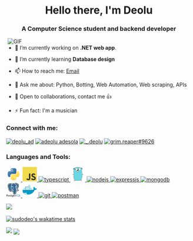 <h1 align="center">Hello there, I'm Deolu </h1>
<h3 align="center">A Computer Science student and backend developer</h3>
<img align="right" alt="GIF" src="https://cdn.dribbble.com/users/1292677/screenshots/6139167/media/fcf7fd0c619bb87706533079240915f3.gif" width="500"/>

<!-- <p align="left"> <img src="https://komarev.com/ghpvc/?username=sudodeo&label=Profile%20views&color=0e75b6&style=flat" alt="sudodeo" /> </p> -->


- 🔭 I’m currently working on **.NET web app**.

- 🌱 I’m currently learning **Database design**

- 📫 How to reach me: [Email](mailto:adesolaadeoluwa@gmail.com)

- 💬 Ask me about: Python, Botting, Web Automation, Web scraping, APIs

- 👯 Open to collaborations, contact me 👍

- ⚡ Fun fact: I'm a musician 

<h3 align="left">Connect with me:</h3>
<p align="left">
<a href="https://twitter.com/deolu_ad" target="blank"><img align="center" src="https://raw.githubusercontent.com/rahuldkjain/github-profile-readme-generator/master/src/images/icons/Social/twitter.svg" alt="deolu_ad" height="30" width="40" /></a>
<a href="https://www.linkedin.com/in/adeoluwa-adesola-dev/" target="blank"><img align="center" src="https://raw.githubusercontent.com/rahuldkjain/github-profile-readme-generator/master/src/images/icons/Social/linked-in-alt.svg" alt="adeolu adesola" height="30" width="40" /></a>
<a href="https://instagram.com/_.deolu" target="blank"><img align="center" src="https://raw.githubusercontent.com/rahuldkjain/github-profile-readme-generator/master/src/images/icons/Social/instagram.svg" alt="_.deolu" height="30" width="40" /></a>
<a href="https://discordapp.com/741308876204408854" target="blank"><img align="center" src="https://raw.githubusercontent.com/rahuldkjain/github-profile-readme-generator/master/src/images/icons/Social/discord.svg" alt="grim.reaper#9626" height="30" width="40" /></a>
</p>

<h3 align="left">Languages and Tools:</h3>
<p align="left"><div> <a href="https://www.python.org" target="_blank" rel="noreferrer"> <img src="https://raw.githubusercontent.com/devicons/devicon/master/icons/python/python-original.svg" alt="python" width="40" height="40" title="python"/> </a> 
<a href="https://developer.mozilla.org/en-US/docs/Web/JavaScript" target="_blank" rel="noreferrer"> <img src="https://raw.githubusercontent.com/devicons/devicon/master/icons/javascript/javascript-original.svg" alt="javascript" width="40" height="40" title="javascript"/> </a> 
<a href="https://www.typescriptlang.org/" target="_blank" rel="noreferrer"> <img src="https://cdn.icon-icons.com/icons2/2415/PNG/512/typescript_original_logo_icon_146317.png" alt="typescript" width="40" height="40" title="typescript"/> </a> 
<a href="https://go.dev/" target="_blank" rel="noreferrer"> <img src="https://raw.githubusercontent.com/devicons/devicon/master/icons/go/go-original.svg" alt="golang" width="40" height="40" title="golang"/> </a>
<a href="https://nodejs.org/" target="_blank" rel="noreferrer"> <img src="https://nodejs.org/static/images/logos/nodejs-new-pantone-white.svg" alt="nodejs" width="40" height="40" title="nodejs"/> </a> 
<a href="https://expressjs.com/" target="_blank" rel="noreferrer"> <img src="https://camo.githubusercontent.com/40756575fc2fd74b1883ea0cc5c2a49aa7048ab58286f43a121109d69a9ea160/68747470733a2f2f63646e2e6a7364656c6976722e6e65742f67682f64657669636f6e732f64657669636f6e2f69636f6e732f657870726573732f657870726573732d6f726967696e616c2e737667" alt="expressjs" width="40" height="40" title="expressjs"/> </a>
<!-- <a href="https://fastapi.tiangolo.com/" target="_blank" rel="noreferrer"> <img src="https://cdn.worldvectorlogo.com/logos/fastapi-1.svg" alt="fastapi" width="40" height="40" title="fastapi"/> </a> -->
<a href="https://www.mongodb.com/" target="_blank" rel="noreferrer"> <img src="https://camo.githubusercontent.com/9ebde7ca22ab3f3b4bf92d2743804ab9e581e413a16cdf3626c2092e69967d80/68747470733a2f2f63646e2e6a7364656c6976722e6e65742f67682f64657669636f6e732f64657669636f6e2f69636f6e732f6d6f6e676f64622f6d6f6e676f64622d6f726967696e616c2e737667" alt="mongodb" width="40" height="40" title="mongoodb"/> </a>

</div>

<div>
<a href="https://www.postgresql.org" target="_blank" rel="noreferrer"> <img src="https://raw.githubusercontent.com/devicons/devicon/master/icons/postgresql/postgresql-original-wordmark.svg" alt="postgresql" width="40" height="40" title="postgresql"/> </a> 
<a href="https://www.docker.com/" target="_blank" rel="noreferrer"> <img src="https://raw.githubusercontent.com/devicons/devicon/1119b9f84c0290e0f0b38982099a2bd027a48bf1/icons/docker/docker-plain.svg" width="40" height="40" alt="docker" title="docker"/> </a>
<a href="https://git-scm.com/" target="_blank" rel="noreferrer"> <img src="https://git-scm.com/images/logos/downloads/Git-Icon-1788C.png" alt="git" width="40" height="40" title="git"/> </a>
<a href="https://www.postman.com/" target="_blank" rel="noreferrer"> <img src="https://voyager.postman.com/logo/postman-logo-icon-orange.svg" alt="postman" width="40" height="40" title="postman"/> </a>
  
</div></p>


<img src="https://github-readme-stats.vercel.app/api/top-langs/?username=sudodeo&layout=compact&theme=gotham&langs_count=6">

[![sudodeo's wakatime stats](https://github-readme-stats.vercel.app/api/wakatime?username=grim_reaper&layout=compact&theme=gotham&langs_count=6&custom_title=sudodeo's%20wakatime%20weekly%20stats)](https://github.com/anuraghazra/github-readme-stats)

<img src="https://github-readme-stats.vercel.app/api?username=sudodeo&show_icons=true&count_private=true&include_all_commits=true&theme=gotham&custom_title=sudodeo's%20github%20stats&hide=stars" >

<img src="https://github-readme-streak-stats.herokuapp.com?user=sudodeo&theme=gotham&date_format=M%20j%5B%2C%20Y%5D" align="center">
